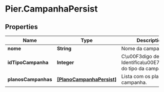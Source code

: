 # Pier.CampanhaPersist

## Properties
Name | Type | Description | Notes
------------ | ------------- | ------------- | -------------
**nome** | **String** | Nome da campanha. | [optional] 
**idTipoCampanha** | **Integer** | C\u00F3digo de Identifica\u00E7\u00E3o do tipo da campanha. | [optional] 
**planosCampanhas** | [**[PlanoCampanhaPersist]**](PlanoCampanhaPersist.md) | Lista com os planos de campanha. | [optional] 


